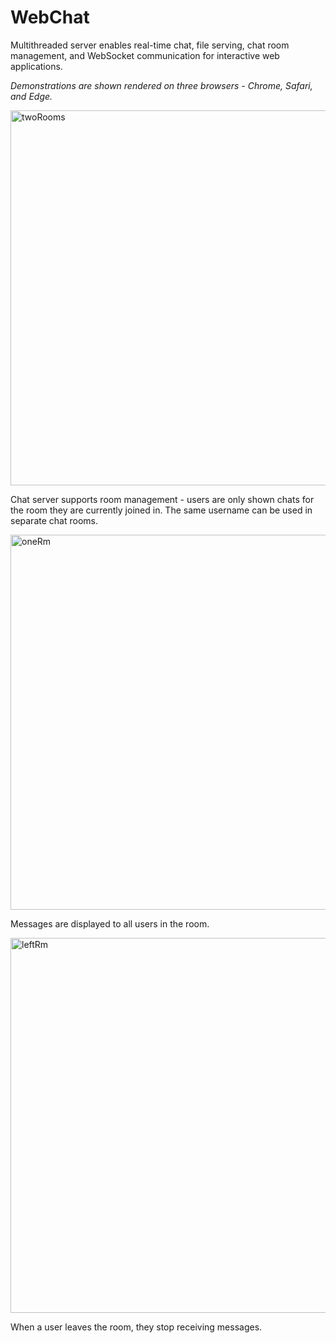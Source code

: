 # WebChat
 Multithreaded server enables real-time chat, file serving, chat room management, and WebSocket communication for interactive web applications.

 *Demonstrations are shown rendered on three browsers - Chrome, Safari, and Edge.*
 
<img width="600" alt="twoRooms" src="https://github.com/SarahBateman22/WebChat/assets/142822160/58a8e9cd-a430-4d66-a6a7-fac6045020a5">

Chat server supports room management - users are only shown chats for the room they are currently joined in. The same username can be used in separate chat rooms.



<img width="600" alt="oneRm" src="https://github.com/SarahBateman22/WebChat/assets/142822160/989c4585-6928-4ffa-a32a-fd854fef4a94">

Messages are displayed to all users in the room.


<img width="600" alt="leftRm" src="https://github.com/SarahBateman22/WebChat/assets/142822160/880854ce-d60c-4158-942e-894568eaa215">

When a user leaves the room, they stop receiving messages.

